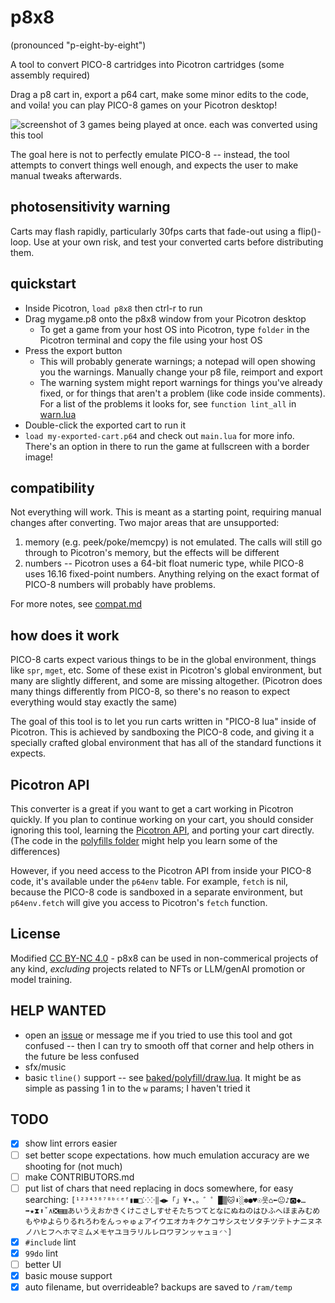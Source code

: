 # p8x8

(pronounced "p-eight-by-eight")

A tool to convert PICO-8 cartridges into Picotron cartridges (some assembly required)

Drag a p8 cart in, export a p64 cart, make some minor edits to the code, and voila! you can play PICO-8 games on your Picotron desktop!

![screenshot of 3 games being played at once. each was converted using this tool](https://github.com/pancelor/p8x8/assets/11308928/e3f6ae5e-24e3-4a98-a6c2-9aa8086ce299)

The goal here is not to perfectly emulate PICO-8 -- instead, the tool attempts to convert things well enough, and expects the user to make manual tweaks afterwards.

## photosensitivity warning

Carts may flash rapidly, particularly 30fps carts that fade-out using a flip()-loop. Use at your own risk, and test your converted carts before distributing them.

## quickstart

- Inside Picotron, `load p8x8` then ctrl-r to run
- Drag mygame.p8 onto the p8x8 window from your Picotron desktop
	- To get a game from your host OS into Picotron, type `folder` in the Picotron terminal and copy the file using your host OS
- Press the export button
	- This will probably generate warnings; a notepad will open showing you the warnings. Manually change your p8 file, reimport and export
	- The warning system might report warnings for things you've already fixed, or for things that aren't a problem (like code inside comments). For a list of the problems it looks for, see `function lint_all` in [warn.lua](https://github.com/pancelor/p8x8/blob/main/src/warn.lua#L74-L89)
- Double-click the exported cart to run it
- `load my-exported-cart.p64` and check out `main.lua` for more info. There's an option in there to run the game at fullscreen with a border image!

## compatibility

Not everything will work. This is meant as a starting point, requiring manual changes after converting. Two major areas that are unsupported:
1. memory (e.g. peek/poke/memcpy) is not emulated. The calls will still go through to Picotron's memory, but the effects will be different
2. numbers -- Picotron uses a 64-bit float numeric type, while PICO-8 uses 16.16 fixed-point numbers. Anything relying on the exact format of PICO-8 numbers will probably have problems.

For more notes, see [compat.md](./compat.md)

## how does it work

PICO-8 carts expect various things to be in the global environment, things like `spr`, `mget`, etc. Some of these exist in Picotron's global environment, but many are slightly different, and some are missing altogether. (Picotron does many things differently from PICO-8, so there's no reason to expect everything would stay exactly the same)

The goal of this tool is to let you run carts written in "PICO-8 lua" inside of Picotron. This is achieved by sandboxing the PICO-8 code, and giving it a specially crafted global environment that has all of the standard functions it expects.

## Picotron API

This converter is a great if you want to get a cart working in Picotron quickly. If you plan to continue working on your cart, you should consider ignoring this tool, learning the [Picotron API](https://www.lexaloffle.com/picotron.php?page=faq), and porting your cart directly. (The code in the [polyfills folder](./baked/polyfill) might help you learn some of the differences)

However, if you need access to the Picotron API from inside your PICO-8 code, it's available under the `p64env` table. For example, `fetch` is nil, because the PICO-8 code is sandboxed in a separate environment, but `p64env.fetch` will give you access to Picotron's `fetch` function.

## License

Modified [CC BY-NC 4.0](https://creativecommons.org/licenses/by-nc/4.0/) - p8x8 can be used in non-commerical projects of any kind, *excluding* projects related to NFTs or LLM/genAI promotion or model training.

## HELP WANTED
- open an [issue](https://github.com/pancelor/p8x8/issues) or message me if you tried to use this tool and got confused -- then I can try to smooth off that corner and help others in the future be less confused
- sfx/music
- basic `tline()` support -- see [baked/polyfill/draw.lua](./baked/polyfill/draw.lua#L20). It might be as simple as passing 1 in to the `w` params; I haven't tried it

## TODO
- [x] show lint errors easier
- [ ] set better scope expectations. how much emulation accuracy are we shooting for (not much)
- [ ] make CONTRIBUTORS.md
- [ ] put list of chars that need replacing in docs somewhere, for easy searching: `[¹²³⁴⁵⁶⁷⁸ᵇᶜᵉᶠ▮■□⁙⁘‖◀▶「」¥•、。゛゜█▒🐱⬇️░✽●♥☉웃⌂⬅️😐♪🅾️◆…➡️★⧗⬆️ˇ∧❎▤▥あいうえおかきくけこさしすせそたちつてとなにぬねのはひふへほまみむめもやゆよらりるれろわをんっゃゅょアイウエオカキクケコサシスセソタチツテトナニヌネノハヒフヘホマミムメモヤユヨラリルレロワヲンッャュョ◜◝]`
- [x] `#include` lint
- [x] `99do` lint
- [ ] better UI
- [x] basic mouse support
- [x] auto filename, but overrideable? backups are saved to `/ram/temp`
